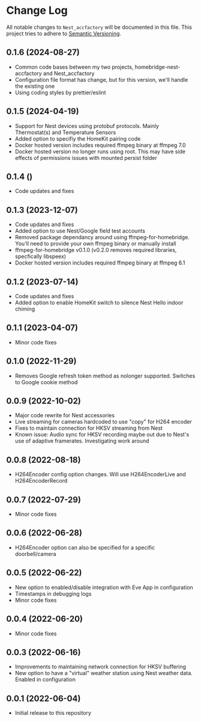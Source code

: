 # Change Log

All notable changes to `Nest_accfactory` will be documented in this file. This project tries to adhere to [Semantic Versioning](http://semver.org/).


## 0.1.6 (2024-08-27)
- Common code bases between my two projects, homebridge-nest-accfactory and Nest_accfactory
- Configuration file format has change, but for this version, we'll handle the existing one   
- Using coding styles by prettier/eslint

## 0.1.5 (2024-04-19)
- Support for Nest devices using protobuf protocols. Mainly Thermostat(s) and Temperature Sensors
- Added option to specifiy the HomeKit pairing code
- Docker hosted version includes required ffmpeg binary at ffmpeg 7.0
- Docker hosted version no longer runs using root. This may have side effects of permissions issues with mounted persist folder

## 0.1.4 ()
- Code updates and fixes    

## 0.1.3 (2023-12-07)
- Code updates and fixes
- Added option to use Nest/Google field test accounts
- Removed package dependancy around using ffmpeg-for-homebridge. You'll need to provide your own ffmpeg binary or manually install
- ffmpeg-for-homebridge v0.1.0 (v0.2.0 removes required libraries, specfically libspeex)
- Docker hosted version includes required ffmpeg binary at ffmpeg 6.1

## 0.1.2 (2023-07-14)
- Code updates and fixes
- Added option to enable HomeKit switch to silence Nest Hello indoor chiming

## 0.1.1 (2023-04-07)
- Minor code fixes

## 0.1.0 (2022-11-29)
- Removes Google refresh token method as nolonger supported. Switches to Google cookie method

## 0.0.9 (2022-10-02)
- Major code rewrite for Nest accessories
- Live streaming for cameras hardcoded to use "copy" for H264 encoder
- Fixes to maintain connection for HKSV streaming from Nest
- Known issue: Audio sync for HKSV recording maybe out due to Nest's use of adaptive framerates. Investigating work around

## 0.0.8 (2022-08-18)
- H264Encoder config option changes. Will use H264EncoderLive and H264EncoderRecord

## 0.0.7 (2022-07-29)
- Minor code fixes

## 0.0.6 (2022-06-28)
- H264Encoder option can also be specified for a specific doorbell/camera

## 0.0.5 (2022-06-22)
- New option to enabled/disable integration with Eve App in configuration
- Timestamps in debugging logs
- Minor code fixes

## 0.0.4 (2022-06-20)
- Minor code fixes

## 0.0.3 (2022-06-16)
- Improvements to maintaining network connection for HKSV buffering
- New option to have a "virtual" weather station using Nest weather data. Enabled in configuration

## 0.0.1 (2022-06-04)
- Initial release to this repository